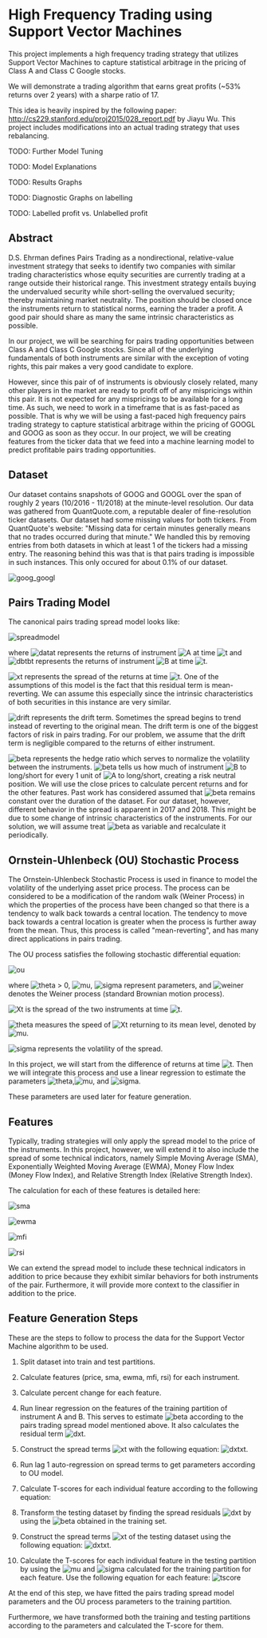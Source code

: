 # High Frequency Trading using Support Vector Machines
This project implements a high frequency trading strategy that utilizes Support Vector Machines to capture statistical arbitrage in the pricing of Class A and Class C Google stocks. 

We will demonstrate a trading algorithm that earns great profits (~53% returns over 2 years) with a sharpe ratio of 17.

This idea is heavily inspired by the following paper: http://cs229.stanford.edu/proj2015/028_report.pdf by Jiayu Wu. This project includes modifications into an actual trading strategy that uses rebalancing. 

TODO: Further Model Tuning

TODO: Model Explanations

TODO: Results Graphs

TODO: Diagnostic Graphs on labelling

TODO: Labelled profit vs. Unlabelled profit

## Abstract
D.S. Ehrman defines Pairs Trading as a nondirectional, relative-value investment strategy that seeks to
identify two companies with similar trading characteristics whose equity securities are currently trading at a range outside their historical range. 
This investment strategy entails buying the undervalued security while short-selling the overvalued security; thereby maintaining market neutrality.
The position should be closed once the instruments return to statistical norms, earning the trader a profit. A good pair should share as many the same intrinsic characteristics as possible. 

In our project, we will be searching for pairs trading opportunities between Class A and Class C Google stocks. Since all of the underlying fundamentals of both instruments are similar with the exception of voting rights, this pair makes a very good candidate to explore. 

However, since this pair of of instruments is obviously closely related, many other players in the market are ready to profit off of any mispricings within this pair. It is not expected for any mispricings to be available for a long time. As such, we need to work in a timeframe that is as fast-paced as possible. That is why we will be using a fast-paced high frequency pairs trading strategy to capture statistical arbitrage within the pricing of GOOGL and GOOG as soon as they occur. In our project, we will be creating features from the ticker data that we feed into a machine learning model to predict profitable pairs trading opportunities. 

## Dataset
Our dataset contains snapshots of GOOG and GOOGL over the span of roughly 2 years (10/2016 - 11/2018) at the minute-level resolution. 
Our data was gathered from QuantQuote.com, a reputable dealer of fine-resolution ticker datasets. 
Our dataset had some missing values for both tickers. From QuantQuote's website: "Missing data for certain minutes generally means that no trades occurred during that minute." 
We handled this by removing entries from both datasets in which at least 1 of the tickers had a missing entry. The reasoning behind this was that is that pairs trading is impossible in such instances. This only occured for about 0.1% of our dataset. 

![goog_googl](imgs/goog_googl.png)

## Pairs Trading Model
The canonical pairs trading spread model looks like: 

![spreadmodel](imgs/pairs_model.gif)

where ![datat](imgs/datat.gif) represents the returns of instrument ![A](imgs/A.gif) at time ![t](imgs/t.gif) and 
![dbtbt](imgs/dbtbt.gif) represents the returns of instrument ![B](imgs/B.gif) at time ![t](imgs/t.gif). 

![xt](imgs/xt.gif) represents the spread of the returns at time ![t](imgs/t.gif). One of the assumptions of this model 
is the fact that this residual term is mean-reverting. We can assume this especially since the intrinsic characteristics 
of both securities in this instance are very similar. 

![drift](imgs/drift.gif) represents the drift term. Sometimes the spread begins to trend instead of reverting to the original mean. The drift term is one of the biggest factors of risk in pairs trading. For our problem, we assume that the drift term is negligible compared to the returns of either instrument. 

![beta](imgs/beta.gif) represents the hedge ratio which serves to normalize the volatility between the instruments. 
![beta](imgs/beta.gif) tells us how much of instrument ![B](imgs/B.gif) to long/short for every 1 unit of ![A](imgs/A.gif) to long/short, creating a risk neutral position. We will use the close prices to calculate percent returns and for the other features. Past work has considered assumed that ![beta](imgs/beta.gif) remains constant over the duration of the dataset. For our dataset, however, different behavior in the spread is apparent in 2017 and 2018. This might be due to some change of intrinsic characteristics of the instruments. For our solution, we will assume treat ![beta](imgs/beta.gif) as variable and recalculate it periodically. 

## Ornstein-Uhlenbeck (OU) Stochastic Process

The Ornstein-Uhlenbeck Stochastic Process is used in finance to model the volatility of the underlying asset price process. The process can be considered to be a modification of the random walk (Weiner Process) in which the properties of the process have been changed so that there is a tendency to walk back towards a central location. The tendency to move back towards a central location is greater when the process is further away from the mean. Thus, this process is called "mean-reverting", and has many direct applications in pairs trading. 

The OU process satisfies the following stochastic differential equation: 

![ou](imgs/ou.gif)

where ![theta](imgs/theta.gif) > 0, ![mu](imgs/mu.gif), ![sigma](imgs/sigma.gif) represent parameters, 
and ![weiner](imgs/weiner.gif) denotes the Weiner process (standard Brownian motion process).

![Xt](imgs/xt.gif) is the spread of the two instruments at time ![t](imgs/t.gif). 

![theta](imgs/theta.gif) measures the speed of ![Xt](imgs/xt.gif) returning to its mean level, denoted by ![mu](imgs/mu.gif). 

![sigma](imgs/sigma.gif) represents the volatility of the spread. 

In this project, we will start from the difference of returns at time ![t](imgs/t.gif). Then we will 
integrate this process and use a linear regression to estimate the parameters ![theta](imgs/theta.gif),![mu](imgs/mu.gif), and ![sigma](imgs/sigma.gif). 

These parameters are used later for feature generation. 

## Features

Typically, trading strategies will only apply the spread model to the price of the instruments. In this project, however, 
we will extend it to also include the spread of some technical indicators, namely Simple Moving Average (SMA), Exponentially Weighted Moving Average (EWMA), Money Flow Index (Money Flow Index), and Relative Strength Index (Relative Strength Index). 

The calculation for each of these features is detailed here: 

![sma](imgs/sma.png)

![ewma](imgs/ewma.png)

![mfi](imgs/mfi.png)

![rsi](imgs/rsi.png)

We can extend the spread model to include these technical indicators in addition to price because they exhibit similar 
behaviors for both instruments of the pair. Furthermore, it will provide more context to the classifier in addition to the price. 

## Feature Generation Steps

These are the steps to follow to process the data for the Support Vector Machine algorithm to be used.

1. Split dataset into train and test partitions.

2. Calculate features (price, sma, ewma, mfi, rsi) for each instrument.

3. Calculate percent change for each feature.

4. Run linear regression on the features of the training partition of instrument A and B. 
This serves to estimate ![beta](imgs/beta.gif) according to the pairs trading spread model mentioned above. 
It also calculates the residual term ![dxt](imgs/dxt.gif).

5. Construct the spread terms ![xt](imgs/xt.gif) with the following equation: ![dxtxt](imgs/dxtxt.gif).

6. Run lag 1 auto-regression on spread terms to get parameters according to OU model. 

7. Calculate T-scores for each individual feature according to the following equation:

8. Transform the testing dataset by finding the spread residuals ![dxt](imgs/dxt.gif) 
by using the ![beta](imgs/beta.gif) obtained in the training set. 

9. Construct the spread terms ![xt](imgs/xt.gif) of the testing dataset using the following equation: ![dxtxt](imgs/dxtxt.gif).

10. Calculate the T-scores for each individual feature in the testing partition by using the ![mu](imgs/mu.gif) 
and ![sigma](imgs/sigma.gif) calculated for the training partition for each feature. 
Use the following equation for each feature: 
![tscore](imgs/tscore.gif)

At the end of this step, we have fitted the pairs trading spread model parameters and the OU process parameters to the training partition. 

Furthermore, we have transformed both the training and testing partitions according to the parameters and calculated the T-score for them. 
